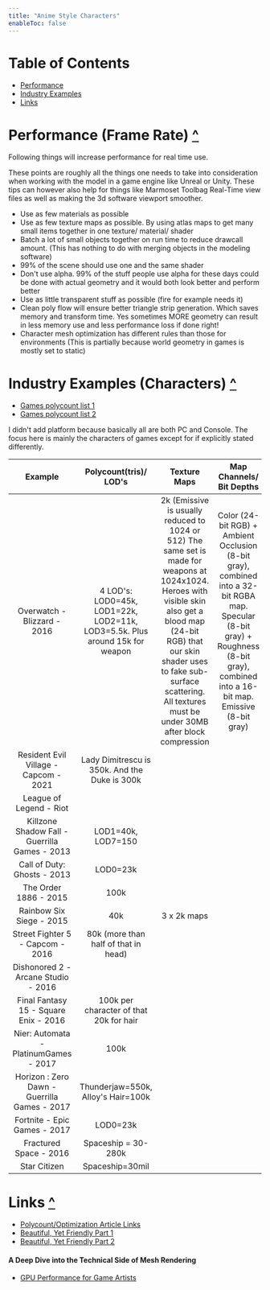 ```yaml
---
title: "Anime Style Characters"
enableToc: false
---
```


# Table of Contents
- [Performance](#Performance-Frame-Rate-)
- [Industry Examples](#Industry-Examples-Characters-)
- [Links](#Links-)

# Performance (Frame Rate) [^](#table-of-contents)
Following things will increase performance for real time use.

These points are roughly all the things one needs to take into consideration when working with the model in a game engine like Unreal or Unity. These tips can however also help for things like Marmoset Toolbag Real-Time view files as well as making the 3d software viewport smoother.

- Use as few materials as possible
- Use as few texture maps as possible. By using atlas maps to get many small items together in one texture/ material/ shader
- Batch a lot of small objects together on run time to reduce drawcall amount. (This has nothing to do with merging objects in the modeling software)
- 99% of the scene should use one and the same shader
- Don't use alpha. 99% of the stuff people use alpha for these days could be done with actual geometry and it would both look better and perform better
- Use as little transparent stuff as possible (fire for example needs it) 
- Clean poly flow will ensure better triangle strip generation. Which saves memory and transform time. Yes sometimes MORE geometry can result in less memory use and less performance loss if done right!
- Character mesh optimization has different rules than those for environments (This is partially because world geometry in games is mostly set to static)

# Industry Examples (Characters) [^](#table-of-contents)

- [Games polycount list 1](https://polycount.com/discussion/126662/triangle-counts-for-assets-from-various-videogames)
- [Games polycount list 2](https://polycount.com/discussion/141061/polycounts-in-next-gen-games-thread)


I didn't add platform because basically all are both PC and Console. The focus here is mainly the characters of games except for if explicitly stated differently.

|Example|Polycount(tris)/ LOD's|Texture Maps|Map Channels/ Bit Depths|Links
|:-:|:-:|:-:|:-:|:-:
|Overwatch - Blizzard - 2016|4 LOD's: LOD0=45k, LOD1=22k, LOD2=11k, LOD3=5.5k. Plus around 15k for weapon|2k (Emissive is usually reduced to 1024 or 512) The same set is made for weapons at 1024x1024. Heroes with visible skin also get a blood map (24-bit RGB) that our skin shader uses to fake sub-surface scattering. All textures must be under 30MB after block compression|Color (24-bit RGB) + Ambient Occlusion (8-bit gray), combined into a 32-bit RGBA map. Specular (8-bit gray) + Roughness (8-bit gray), combined into a 16-bit map. Emissive (8-bit gray)|[Source](https://polycount.com/discussion/170394/technical-study-overwatch-image-heavy)
|Resident Evil Village - Capcom - 2021|Lady Dimitrescu is 350k. And the Duke is 300k
|League of Legend - Riot|
|Killzone Shadow Fall - Guerrilla Games - 2013|LOD1=40k, LOD7=150
|Call of Duty: Ghosts - 2013|LOD0=23k
|The Order 1886 - 2015|100k
|Rainbow Six Siege - 2015|40k|3 x 2k maps
|Street Fighter 5 - Capcom - 2016|80k (more than half of that in head)
|Dishonored 2 - Arcane Studio - 2016||||[Artstation](https://www.artstation.com/artwork/QwAqr)
|Final Fantasy 15 - Square Enix - 2016|100k per character of that 20k for hair|||[Source](http://gematsu.com/2014/12/final-fantasy-xv-detailed-famitsu)
|Nier: Automata - PlatinumGames - 2017|100k
|Horizon : Zero Dawn - Guerrilla Games - 2017|Thunderjaw=550k, Alloy's Hair=100k|||[Source](https://www.technobuffalo.com/horizon-zero-dawn-eyes-on-preview-post-post-apocalyptic), [Artstation](https://www.artstation.com/artwork/EDbk4)
|Fortnite - Epic Games - 2017|LOD0=23k
|Fractured Space - 2016|Spaceship = 30-280k
|Star Citizen|Spaceship=30mil

# Links [^](#table-of-contents)

- [Polycount/Optimization Article Links](http://wiki.polycount.com/wiki/PolygonCount#Typical_Triangle_Counts)
- [Beautiful, Yet Friendly Part 1](http://www.ericchadwick.com/examples/provost/byf1.html)
- [Beautiful, Yet Friendly Part 2](http://www.ericchadwick.com/examples/provost/byf2.html)


#### A Deep Dive into the Technical Side of Mesh Rendering

- [GPU Performance for Game Artists](http://www.fragmentbuffer.com/gpu-performance-for-game-artists/)